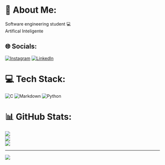 # 💫 About Me:
Software engineering student 💻<br>Artifical Inteligente 


## 🌐 Socials:
[![Instagram](https://img.shields.io/badge/Instagram-%23E4405F.svg?logo=Instagram&logoColor=white)](https://instagram.com/burak_pehlivan_s.e) [![LinkedIn](https://img.shields.io/badge/LinkedIn-%230077B5.svg?logo=linkedin&logoColor=white)](https://linkedin.com/in/burak-pehlivan-82a806223) 

# 💻 Tech Stack:
![C](https://img.shields.io/badge/c-%2300599C.svg?style=for-the-badge&logo=c&logoColor=white) ![Markdown](https://img.shields.io/badge/markdown-%23000000.svg?style=for-the-badge&logo=markdown&logoColor=white) ![Python](https://img.shields.io/badge/python-3670A0?style=for-the-badge&logo=python&logoColor=ffdd54)
# 📊 GitHub Stats:
![](https://github-readme-stats.vercel.app/api?username=MR-wrestler&theme=dark&hide_border=false&include_all_commits=true&count_private=true)<br/>
![](https://github-readme-streak-stats.herokuapp.com/?user=MR-wrestler&theme=dark&hide_border=false)<br/>
![](https://github-readme-stats.vercel.app/api/top-langs/?username=MR-wrestler&theme=dark&hide_border=false&include_all_commits=true&count_private=true&layout=compact)

---
[![](https://visitcount.itsvg.in/api?id=MR-wrestler&icon=0&color=0)](https://visitcount.itsvg.in)

<!-- Proudly created with GPRM ( https://gprm.itsvg.in ) -->


